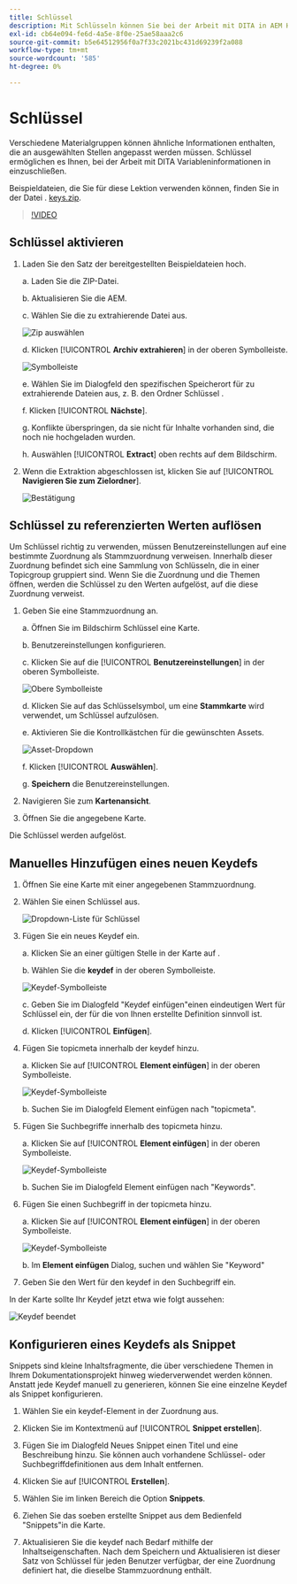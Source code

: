 ```yaml
---
title: Schlüssel
description: Mit Schlüsseln können Sie bei der Arbeit mit DITA in AEM Handbüchern Variableninformationen einschließen.
exl-id: cb64e094-fe6d-4a5e-8f0e-25ae58aaa2c6
source-git-commit: b5e64512956f0a7f33c2021bc431d69239f2a088
workflow-type: tm+mt
source-wordcount: '585'
ht-degree: 0%

---
```


# Schlüssel

Verschiedene Materialgruppen können ähnliche Informationen enthalten, die an ausgewählten Stellen angepasst werden müssen. Schlüssel ermöglichen es Ihnen, bei der Arbeit mit DITA Variableninformationen in einzuschließen.

Beispieldateien, die Sie für diese Lektion verwenden können, finden Sie in der Datei . [keys.zip](assets/keys.zip).

>[!VIDEO](https://video.tv.adobe.com/v/342756)

## Schlüssel aktivieren

1. Laden Sie den Satz der bereitgestellten Beispieldateien hoch.

   a. Laden Sie die ZIP-Datei.

   b. Aktualisieren Sie die AEM.

   c. Wählen Sie die zu extrahierende Datei aus.

   ![Zip auswählen](images/lesson-9/select-zip.png)

   d. Klicken [!UICONTROL **Archiv extrahieren**] in der oberen Symbolleiste.

   ![Symbolleiste](images/lesson-9/extract-archive.png)

   e. Wählen Sie im Dialogfeld den spezifischen Speicherort für zu extrahierende Dateien aus, z. B. den Ordner Schlüssel .

   f. Klicken [!UICONTROL **Nächste**].

   g. Konflikte überspringen, da sie nicht für Inhalte vorhanden sind, die noch nie hochgeladen wurden.

   h. Auswählen [!UICONTROL **Extract**] oben rechts auf dem Bildschirm.

2. Wenn die Extraktion abgeschlossen ist, klicken Sie auf [!UICONTROL **Navigieren Sie zum Zielordner**].

   ![Bestätigung](images/lesson-9/go-to-target.png)

## Schlüssel zu referenzierten Werten auflösen

Um Schlüssel richtig zu verwenden, müssen Benutzereinstellungen auf eine bestimmte Zuordnung als Stammzuordnung verweisen. Innerhalb dieser Zuordnung befindet sich eine Sammlung von Schlüsseln, die in einer Topicgroup gruppiert sind. Wenn Sie die Zuordnung und die Themen öffnen, werden die Schlüssel zu den Werten aufgelöst, auf die diese Zuordnung verweist.

1. Geben Sie eine Stammzuordnung an.

   a. Öffnen Sie im Bildschirm Schlüssel eine Karte.

   b. Benutzereinstellungen konfigurieren.

   c. Klicken Sie auf die [!UICONTROL **Benutzereinstellungen**] in der oberen Symbolleiste.

   ![Obere Symbolleiste](images/lesson-9/author-view.png)

   d. Klicken Sie auf das Schlüsselsymbol, um eine **Stammkarte** wird verwendet, um Schlüssel aufzulösen.

   e. Aktivieren Sie die Kontrollkästchen für die gewünschten Assets.

   ![Asset-Dropdown](images/lesson-9/select-assets.png)

   f. Klicken [!UICONTROL **Auswählen**].

   g. **Speichern** die Benutzereinstellungen.

2. Navigieren Sie zum **Kartenansicht**.

3. Öffnen Sie die angegebene Karte.

Die Schlüssel werden aufgelöst.

## Manuelles Hinzufügen eines neuen Keydefs

1. Öffnen Sie eine Karte mit einer angegebenen Stammzuordnung.

2. Wählen Sie einen Schlüssel aus.

   ![Dropdown-Liste für Schlüssel](images/lesson-9/hybrid-key.png)

3. Fügen Sie ein neues Keydef ein.

   a. Klicken Sie an einer gültigen Stelle in der Karte auf .

   b. Wählen Sie die **keydef** in der oberen Symbolleiste.

   ![Keydef-Symbolleiste](images/lesson-9/key-icon.png)

   c. Geben Sie im Dialogfeld &quot;Keydef einfügen&quot;einen eindeutigen Wert für Schlüssel ein, der für die von Ihnen erstellte Definition sinnvoll ist.

   d. Klicken [!UICONTROL **Einfügen**].

4. Fügen Sie topicmeta innerhalb der keydef hinzu.

   a. Klicken Sie auf [!UICONTROL **Element einfügen**] in der oberen Symbolleiste.

   ![Keydef-Symbolleiste](images/lesson-9/add-icon.png)

   b. Suchen Sie im Dialogfeld Element einfügen nach &quot;topicmeta&quot;.

5. Fügen Sie Suchbegriffe innerhalb des topicmeta hinzu.

   a. Klicken Sie auf [!UICONTROL **Element einfügen**] in der oberen Symbolleiste.

   ![Keydef-Symbolleiste](images/lesson-9/add-icon.png)

   b. Suchen Sie im Dialogfeld Element einfügen nach &quot;Keywords&quot;.

6. Fügen Sie einen Suchbegriff in der topicmeta hinzu.

   a. Klicken Sie auf [!UICONTROL **Element einfügen**] in der oberen Symbolleiste.

   ![Keydef-Symbolleiste](images/lesson-9/add-icon.png)

   b. Im **Element einfügen** Dialog, suchen und wählen Sie &quot;Keyword&quot;

7. Geben Sie den Wert für den keydef in den Suchbegriff ein.

In der Karte sollte Ihr Keydef jetzt etwa wie folgt aussehen:

![Keydef beendet](images/lesson-9/keydef.png)

## Konfigurieren eines Keydefs als Snippet

Snippets sind kleine Inhaltsfragmente, die über verschiedene Themen in Ihrem Dokumentationsprojekt hinweg wiederverwendet werden können. Anstatt jede Keydef manuell zu generieren, können Sie eine einzelne Keydef als Snippet konfigurieren.

1. Wählen Sie ein keydef-Element in der Zuordnung aus.

2. Klicken Sie im Kontextmenü auf [!UICONTROL **Snippet erstellen**].

3. Fügen Sie im Dialogfeld Neues Snippet einen Titel und eine Beschreibung hinzu.
Sie können auch vorhandene Schlüssel- oder Suchbegriffdefinitionen aus dem Inhalt entfernen.

4. Klicken Sie auf [!UICONTROL **Erstellen**].

5. Wählen Sie im linken Bereich die Option **Snippets**.

6. Ziehen Sie das soeben erstellte Snippet aus dem Bedienfeld &quot;Snippets&quot;in die Karte.

7. Aktualisieren Sie die keydef nach Bedarf mithilfe der Inhaltseigenschaften.
Nach dem Speichern und Aktualisieren ist dieser Satz von Schlüssel für jeden Benutzer verfügbar, der eine Zuordnung definiert hat, die dieselbe Stammzuordnung enthält.
